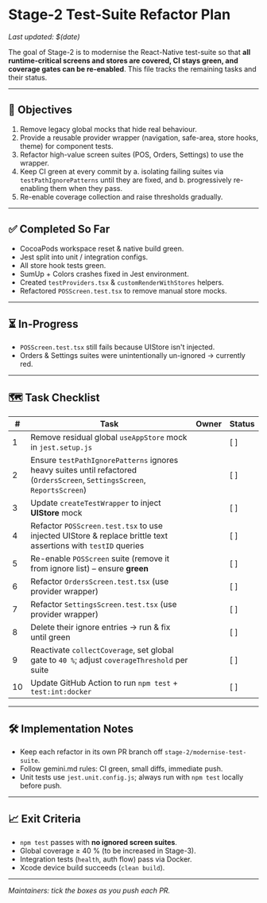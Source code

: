 # Stage-2 Test-Suite Refactor Plan

_Last updated: $(date)_

The goal of Stage-2 is to modernise the React-Native test-suite so that **all runtime-critical screens and stores are covered, CI stays green, and coverage gates can be re-enabled**.  This file tracks the remaining tasks and their status.

---
## 🎯 Objectives
1. Remove legacy global mocks that hide real behaviour.
2. Provide a reusable provider wrapper (navigation, safe-area, store hooks, theme) for component tests.
3. Refactor high-value screen suites (POS, Orders, Settings) to use the wrapper.
4. Keep CI green at every commit by
a. isolating failing suites via `testPathIgnorePatterns` until they are fixed, and
b. progressively re-enabling them when they pass.
5. Re-enable coverage collection and raise thresholds gradually.

---
## ✅ Completed So Far
- CocoaPods workspace reset & native build green.
- Jest split into unit / integration configs.
- All store hook tests green.
- SumUp + Colors crashes fixed in Jest environment.
- Created `testProviders.tsx` & `customRenderWithStores` helpers.
- Refactored `POSScreen.test.tsx` to remove manual store mocks.

---
## ⏳ In-Progress
- `POSScreen.test.tsx` still fails because UIStore isn't injected.
- Orders & Settings suites were unintentionally un-ignored → currently red.

---
## 🗺️ Task Checklist

| # | Task | Owner | Status |
|---|------|-------|--------|
| 1 | Remove residual global `useAppStore` mock in `jest.setup.js` |  | [ ] |
| 2 | Ensure `testPathIgnorePatterns` ignores heavy suites until refactored (`OrdersScreen`, `SettingsScreen`, `ReportsScreen`) |  | [ ] |
| 3 | Update `createTestWrapper` to inject **UIStore** mock |  | [ ] |
| 4 | Refactor `POSScreen.test.tsx` to use injected UIStore & replace brittle text assertions with `testID` queries |  | [ ] |
| 5 | Re-enable `POSScreen` suite (remove it from ignore list) – ensure **green** |  | [ ] |
| 6 | Refactor `OrdersScreen.test.tsx` (use provider wrapper) |  | [ ] |
| 7 | Refactor `SettingsScreen.test.tsx` (use provider wrapper) |  | [ ] |
| 8 | Delete their ignore entries → run & fix until green |  | [ ] |
| 9 | Reactivate `collectCoverage`, set global gate to `40 %`; adjust `coverageThreshold` per suite |  | [ ] |
|10 | Update GitHub Action to run `npm test` + `test:int:docker` |  | [ ] |

---
## 🛠️ Implementation Notes
- Keep each refactor in its own PR branch off `stage-2/modernise-test-suite`.
- Follow gemini.md rules: CI green, small diffs, immediate push.
- Unit tests use `jest.unit.config.js`; always run with `npm test` locally before push.

---
## 📈 Exit Criteria
- `npm test` passes with **no ignored screen suites**.
- Global coverage ≥ 40 % (to be increased in Stage-3).
- Integration tests (`health`, auth flow) pass via Docker.
- Xcode device build succeeds (`clean build`).

---
_Maintainers: tick the boxes as you push each PR._ 